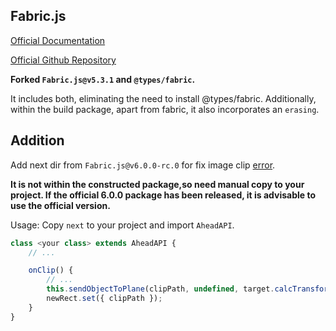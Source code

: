 ## Fabric.js

[Official Documentation](http://fabricjs.com/)

[Official Github Repository](https://github.com/fabricjs/fabric.js)

**Forked `Fabric.js@v5.3.1` and `@types/fabric`.**

It includes both, eliminating the need to install @types/fabric. Additionally, within the build package, apart from fabric, it also incorporates an `erasing`.

## Addition

Add next dir from `Fabric.js@v6.0.0-rc.0` for fix image clip [error](https://github.com/fabricjs/fabric.js/issues/8517). 

**It is not within the constructed package,so need manual copy to your project. If the official 6.0.0 package has been released, it is advisable to use the official version.**

Usage: Copy `next` to your project and import `AheadAPI`.

```js
class <your class> extends AheadAPI {
    // ...

    onClip() {
        // ...
        this.sendObjectToPlane(clipPath, undefined, target.calcTransformMatrix());
        newRect.set({ clipPath });
    }
}
```
